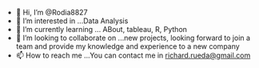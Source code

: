 - 👋 Hi, I’m @Rodia8827
- 👀 I’m interested in ...Data Analysis
- 🌱 I’m currently learning ... ABout, tableau, R, Python
- 💞️ I’m looking to collaborate on ...new projects, looking forward to join a team and provide my knowledge and experience to a new company
- 📫 How to reach me ...You can contact me in richard.rueda@gmail.com

<!---
Rodia8827/Rodia8827 is a ✨ special ✨ repository because its `README.md` (this file) appears on your GitHub profile.
You can click the Preview link to take a look at your changes.
--->
